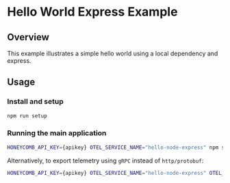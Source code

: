 # Hello World Express Example

## Overview

This example illustrates a simple hello world using a local dependency and express.

## Usage

### Install and setup

```bash
npm run setup
```

### Running the main application

```bash
HONEYCOMB_API_KEY={apikey} OTEL_SERVICE_NAME="hello-node-express" npm start
```

Alternatively, to export telemetry using `gRPC` instead of `http/protobuf`:

```bash
HONEYCOMB_API_KEY={apikey} OTEL_SERVICE_NAME="hello-node-express" OTEL_EXPORTER_OTLP_PROTOCOL=grpc npm start
```
